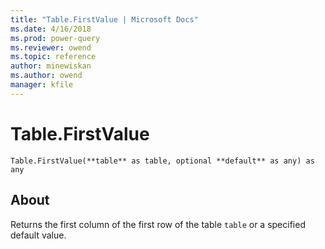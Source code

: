 ```yaml
---
title: "Table.FirstValue | Microsoft Docs"
ms.date: 4/16/2018
ms.prod: power-query
ms.reviewer: owend
ms.topic: reference
author: minewiskan
ms.author: owend
manager: kfile
---
```

# Table.FirstValue
`Table.FirstValue(**table** as table, optional **default** as any) as any`
## About
Returns the first column of the first row of the table `table` or a specified default value.

